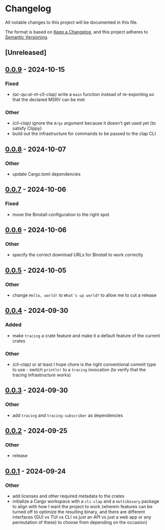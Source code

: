 # Changelog

All notable changes to this project will be documented in this file.

The format is based on [Keep a Changelog](https://keepachangelog.com/en/1.0.0/),
and this project adheres to [Semantic Versioning](https://semver.org/spec/v2.0.0.html).

## [Unreleased]

## [0.0.9](https://github.com/babichjacob/ac-qu-ai-nt/compare/ac-qu-ai-nt-cli-clap-v0.0.8...ac-qu-ai-nt-cli-clap-v0.0.9) - 2024-10-15

### Fixed

- *(ac-qu-ai-nt-cli-clap)* write a `main` function instead of re-exporting so that the declared MSRV can be met

### Other

- *(cli-clap)* ignore the `Args` argument because it doesn't get used yet (to satisfy Clippy)
- build out the infrastructure for commands to be passed to the clap CLI

## [0.0.8](https://github.com/babichjacob/ac-qu-ai-nt/compare/ac-qu-ai-nt-cli-clap-v0.0.7...ac-qu-ai-nt-cli-clap-v0.0.8) - 2024-10-07

### Other

- update Cargo.toml dependencies

## [0.0.7](https://github.com/babichjacob/ac-qu-ai-nt/compare/ac-qu-ai-nt-cli-clap-v0.0.6...ac-qu-ai-nt-cli-clap-v0.0.7) - 2024-10-06

### Fixed

- move the Binstall configuration to the right spot

## [0.0.6](https://github.com/babichjacob/ac-qu-ai-nt/compare/ac-qu-ai-nt-cli-clap-v0.0.5...ac-qu-ai-nt-cli-clap-v0.0.6) - 2024-10-06

### Other

- specify the correct download URLs for Binstall to work correctly

## [0.0.5](https://github.com/babichjacob/ac-qu-ai-nt/compare/ac-qu-ai-nt-cli-clap-v0.0.4...ac-qu-ai-nt-cli-clap-v0.0.5) - 2024-10-05

### Other

- change `Hello, world!` to `What's up world?` to allow me to cut a release

## [0.0.4](https://github.com/babichjacob/ac-qu-ai-nt/compare/ac-qu-ai-nt-cli-clap-v0.0.3...ac-qu-ai-nt-cli-clap-v0.0.4) - 2024-09-30

### Added

- make `tracing` a crate feature and make it a default feature of the current crates

### Other

- *(cli-clap)* or at least I hope chore is the right conventional commit type to use - switch `println!` to a `tracing` invocation (to verify that the tracing infrastructure works)

## [0.0.3](https://github.com/babichjacob/ac-qu-ai-nt/compare/ac-qu-ai-nt-cli-clap-v0.0.2...ac-qu-ai-nt-cli-clap-v0.0.3) - 2024-09-30

### Other

- add `tracing` and `tracing-subscriber` as dependencies

## [0.0.2](https://github.com/babichjacob/ac-qu-ai-nt/compare/ac-qu-ai-nt-cli-clap-v0.0.1...ac-qu-ai-nt-cli-clap-v0.0.2) - 2024-09-25

### Other

- release

## [0.0.1](https://github.com/babichjacob/ac-qu-ai-nt/releases/tag/ac-qu-ai-nt-cli-clap-v0.0.1) - 2024-09-24

### Other

- add licenses and other required metadata to the crates
- initialize a Cargo workspace with a `cli-clap` and a `multibinary` package to align with how I want the project to work (wherein features can be turned off to optimize the resulting binary, and there are different interfaces (GUI vs TUI vs CLI vs just an API vs just a web app or any permutation of these) to choose from depending on the occasion)
